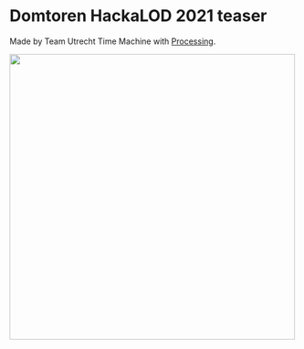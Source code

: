 # Domtoren HackaLOD 2021 teaser
Made by Team Utrecht Time Machine with <a href="https://processing.org">Processing</a>.

<img src="domtoren-small.gif" width="500">